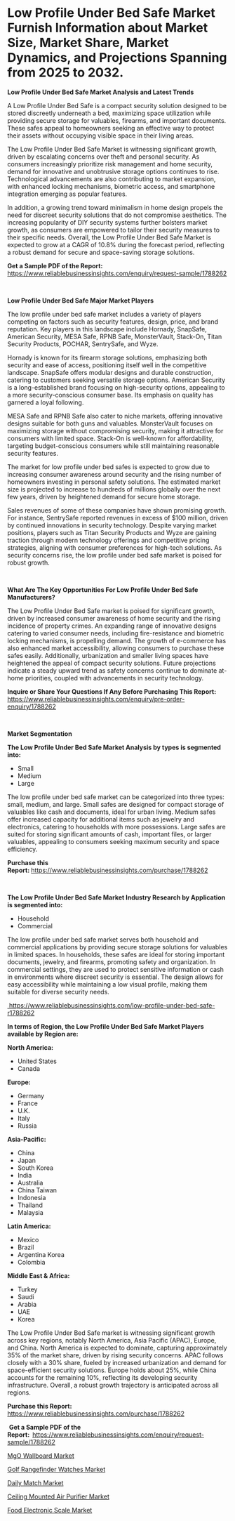 <p><h1>Low Profile Under Bed Safe Market Furnish Information about Market Size, Market Share, Market Dynamics, and Projections Spanning from 2025 to 2032.</h1></p><p><strong>Low Profile Under Bed Safe Market Analysis and Latest Trends</strong></p>
<p><p>A Low Profile Under Bed Safe is a compact security solution designed to be stored discreetly underneath a bed, maximizing space utilization while providing secure storage for valuables, firearms, and important documents. These safes appeal to homeowners seeking an effective way to protect their assets without occupying visible space in their living areas.</p><p>The Low Profile Under Bed Safe Market is witnessing significant growth, driven by escalating concerns over theft and personal security. As consumers increasingly prioritize risk management and home security, demand for innovative and unobtrusive storage options continues to rise. Technological advancements are also contributing to market expansion, with enhanced locking mechanisms, biometric access, and smartphone integration emerging as popular features. </p><p>In addition, a growing trend toward minimalism in home design propels the need for discreet security solutions that do not compromise aesthetics. The increasing popularity of DIY security systems further bolsters market growth, as consumers are empowered to tailor their security measures to their specific needs. Overall, the Low Profile Under Bed Safe Market is expected to grow at a CAGR of 10.8% during the forecast period, reflecting a robust demand for secure and space-saving storage solutions.</p></p>
<p><strong>Get a Sample PDF of the Report:&nbsp;</strong> <a href="https://www.reliablebusinessinsights.com/enquiry/request-sample/1788262?utm_campaign=118&utm_medium=2&utm_source=Github&utm_content=ia&utm_term=08022025&utm_id=low-profile-under-bed-safe">https://www.reliablebusinessinsights.com/enquiry/request-sample/1788262</a></p>
<p>&nbsp;</p>
<p><strong>Low Profile Under Bed Safe Major Market Players</strong></p>
<p><p>The low profile under bed safe market includes a variety of players competing on factors such as security features, design, price, and brand reputation. Key players in this landscape include Hornady, SnapSafe, American Security, MESA Safe, RPNB Safe, MonsterVault, Stack-On, Titan Security Products, POCHAR, SentrySafe, and Wyze.</p><p>Hornady is known for its firearm storage solutions, emphasizing both security and ease of access, positioning itself well in the competitive landscape. SnapSafe offers modular designs and durable construction, catering to customers seeking versatile storage options. American Security is a long-established brand focusing on high-security options, appealing to a more security-conscious consumer base. Its emphasis on quality has garnered a loyal following.</p><p>MESA Safe and RPNB Safe also cater to niche markets, offering innovative designs suitable for both guns and valuables. MonsterVault focuses on maximizing storage without compromising security, making it attractive for consumers with limited space. Stack-On is well-known for affordability, targeting budget-conscious consumers while still maintaining reasonable security features.</p><p>The market for low profile under bed safes is expected to grow due to increasing consumer awareness around security and the rising number of homeowners investing in personal safety solutions. The estimated market size is projected to increase to hundreds of millions globally over the next few years, driven by heightened demand for secure home storage.</p><p>Sales revenues of some of these companies have shown promising growth. For instance, SentrySafe reported revenues in excess of $100 million, driven by continued innovations in security technology. Despite varying market positions, players such as Titan Security Products and Wyze are gaining traction through modern technology offerings and competitive pricing strategies, aligning with consumer preferences for high-tech solutions. As security concerns rise, the low profile under bed safe market is poised for robust growth.</p></p>
<p>&nbsp;</p>
<p><strong>What Are The Key Opportunities For Low Profile Under Bed Safe Manufacturers?</strong></p>
<p><p>The Low Profile Under Bed Safe market is poised for significant growth, driven by increased consumer awareness of home security and the rising incidence of property crimes. An expanding range of innovative designs catering to varied consumer needs, including fire-resistance and biometric locking mechanisms, is propelling demand. The growth of e-commerce has also enhanced market accessibility, allowing consumers to purchase these safes easily. Additionally, urbanization and smaller living spaces have heightened the appeal of compact security solutions. Future projections indicate a steady upward trend as safety concerns continue to dominate at-home priorities, coupled with advancements in security technology.</p></p>
<p><strong>Inquire or Share Your Questions If Any Before Purchasing This Report:</strong> <a href="https://www.reliablebusinessinsights.com/enquiry/pre-order-enquiry/1788262?utm_campaign=118&utm_medium=2&utm_source=Github&utm_content=ia&utm_term=08022025&utm_id=low-profile-under-bed-safe">https://www.reliablebusinessinsights.com/enquiry/pre-order-enquiry/1788262</a></p>
<p>&nbsp;</p>
<p><strong>Market Segmentation</strong></p>
<p><strong>The Low Profile Under Bed Safe Market Analysis by types is segmented into:</strong></p>
<p><ul><li>Small</li><li>Medium</li><li>Large</li></ul></p>
<p><p>The low profile under bed safe market can be categorized into three types: small, medium, and large. Small safes are designed for compact storage of valuables like cash and documents, ideal for urban living. Medium safes offer increased capacity for additional items such as jewelry and electronics, catering to households with more possessions. Large safes are suited for storing significant amounts of cash, important files, or larger valuables, appealing to consumers seeking maximum security and space efficiency.</p></p>
<p><strong>Purchase this Report:&nbsp;</strong><a href="https://www.reliablebusinessinsights.com/purchase/1788262?utm_campaign=118&utm_medium=2&utm_source=Github&utm_content=ia&utm_term=08022025&utm_id=low-profile-under-bed-safe">https://www.reliablebusinessinsights.com/purchase/1788262</a></p>
<p>&nbsp;</p>
<p><strong>The Low Profile Under Bed Safe Market Industry Research by Application is segmented into:</strong></p>
<p><ul><li>Household</li><li>Commercial</li></ul></p>
<p><p>The low profile under bed safe market serves both household and commercial applications by providing secure storage solutions for valuables in limited spaces. In households, these safes are ideal for storing important documents, jewelry, and firearms, promoting safety and organization. In commercial settings, they are used to protect sensitive information or cash in environments where discreet security is essential. The design allows for easy accessibility while maintaining a low visual profile, making them suitable for diverse security needs.</p></p>
<p><a href="https://www.reliablebusinessinsights.com/low-profile-under-bed-safe-r1788262?utm_campaign=118&utm_medium=2&utm_source=Github&utm_content=ia&utm_term=08022025&utm_id=low-profile-under-bed-safe">&nbsp;https://www.reliablebusinessinsights.com/low-profile-under-bed-safe-r1788262</a></p>
<p><strong>In terms of Region, the Low Profile Under Bed Safe Market Players available by Region are:</strong></p>
<p>
    <p> <strong> North America: </strong>
        <ul>
            <li>United States</li>
            <li>Canada</li>
        </ul>
        </p> 
    <p> <strong> Europe: </strong>
        <ul>
            <li>Germany</li>
            <li>France</li>
            <li>U.K.</li>
            <li>Italy</li>
            <li>Russia</li>
        </ul>
        </p> 
    <p> <strong> Asia-Pacific: </strong>
        <ul>
            <li>China</li>
            <li>Japan</li>
            <li>South Korea</li>
            <li>India</li>
            <li>Australia</li>
            <li>China Taiwan</li>
            <li>Indonesia</li>
            <li>Thailand</li>
            <li>Malaysia</li>
        </ul>
        </p> 
    <p> <strong> Latin America: </strong>
        <ul>
            <li>Mexico</li>
            <li>Brazil</li>
            <li>Argentina Korea</li>
            <li>Colombia</li>
        </ul>
        </p> 
    <p> <strong> Middle East & Africa: </strong>
        <ul>
            <li>Turkey</li>
            <li>Saudi</li>
            <li>Arabia</li>
            <li>UAE</li>
            <li>Korea</li>
        </ul>
    </p>
    </p>
<p><p>The Low Profile Under Bed Safe market is witnessing significant growth across key regions, notably North America, Asia Pacific (APAC), Europe, and China. North America is expected to dominate, capturing approximately 35% of the market share, driven by rising security concerns. APAC follows closely with a 30% share, fueled by increased urbanization and demand for space-efficient security solutions. Europe holds about 25%, while China accounts for the remaining 10%, reflecting its developing security infrastructure. Overall, a robust growth trajectory is anticipated across all regions.</p></p>
<p><strong>Purchase this Report: </strong><a href="https://www.reliablebusinessinsights.com/purchase/1788262?utm_campaign=118&utm_medium=2&utm_source=Github&utm_content=ia&utm_term=08022025&utm_id=low-profile-under-bed-safe">https://www.reliablebusinessinsights.com/purchase/1788262</a></p>
<p>&nbsp;<strong>Get a Sample PDF of the Report:&nbsp;&nbsp;</strong><a href="https://www.reliablebusinessinsights.com/enquiry/request-sample/1788262?utm_campaign=118&utm_medium=2&utm_source=Github&utm_content=ia&utm_term=08022025&utm_id=low-profile-under-bed-safe">https://www.reliablebusinessinsights.com/enquiry/request-sample/1788262</a></p>
<p><strong></strong></p>
<p><p><a href="https://github.com/sandoyjonet/Market-Research-Report-List-1/blob/main/mgo-wallboard-market.md?utm_campaign=118&utm_medium=2&utm_source=Github&utm_content=ia&utm_term=08022025&utm_id=low-profile-under-bed-safe">MgO Wallboard Market</a></p><p><a href="https://github.com/itayjedhe/Market-Research-Report-List-1/blob/main/golf-rangefinder-watches-market.md?utm_campaign=118&utm_medium=2&utm_source=Github&utm_content=ia&utm_term=08022025&utm_id=low-profile-under-bed-safe">Golf Rangefinder Watches Market</a></p><p><a href="https://github.com/voetzeszuh/Market-Research-Report-List-1/blob/main/daily-match-market.md?utm_campaign=118&utm_medium=2&utm_source=Github&utm_content=ia&utm_term=08022025&utm_id=low-profile-under-bed-safe">Daily Match Market</a></p><p><a href="https://github.com/celpabembes/Market-Research-Report-List-1/blob/main/ceiling-mounted-air-purifier-market.md?utm_campaign=118&utm_medium=2&utm_source=Github&utm_content=ia&utm_term=08022025&utm_id=low-profile-under-bed-safe">Ceiling Mounted Air Purifier Market</a></p><p><a href="https://github.com/lobatjoeit/Market-Research-Report-List-1/blob/main/food-electronic-scale-market.md?utm_campaign=118&utm_medium=2&utm_source=Github&utm_content=ia&utm_term=08022025&utm_id=low-profile-under-bed-safe">Food Electronic Scale Market</a></p></p>